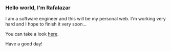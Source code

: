 ### Hello world, I'm Rafalazar

I am a software engineer and this will be my personal web.
I'm working very hard and I hope to finish it very soon...

You can take a look [here](https://rafalazar.github.io/).

Have a good day!
